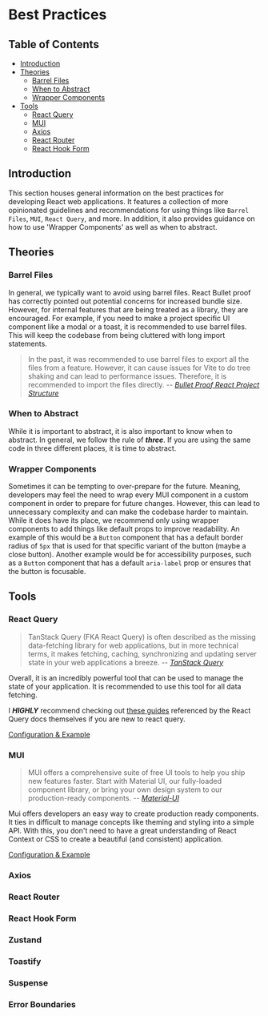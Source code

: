 # Best Practices 

## Table of Contents

- [Introduction](#introduction)
- [Theories](#theories)
  - [Barrel Files](#barrel-files)
  - [When to Abstract](#when-to-abstract)
  - [Wrapper Components](#wrapper-components)
- [Tools](#tools)
    - [React Query](#react-query)
    - [MUI](#mui)
    - [Axios](#axios)
    - [React Router](#react-router)
    - [React Hook Form](#react-hook-form)
    

## Introduction

This section houses general information on the best practices for developing React web applications. It features a collection of more opinionated guidelines and recommendations for using things like `Barrel Files`, `MUI`, `React Query`, and more. In addition, it also provides guidance on how to use 'Wrapper Components' as well as when to abstract. 


## Theories 

### Barrel Files

In general, we typically want to avoid using barrel files. React Bullet proof has correctly pointed out potential concerns for increased bundle size. However, for internal features that are being treated as a library, they are encouraged. For example, if you need to make a project specific UI component like a modal or a toast, it is recommended to use barrel files. This will keep the codebase from being cluttered with long import statements. 

> In the past, it was recommended to use barrel files to export all the files from a feature. 
> However, it can cause issues for Vite to do tree shaking and can lead to performance issues. 
> Therefore, it is recommended to import the files directly.
> -- <cite>[Bullet Proof React Project Structure](https://github.com/alan2207/bulletproof-react/blob/master/docs/project-structure.md)</cite>

### When to Abstract

While it is important to abstract, it is also important to know when to abstract. In general, we follow the rule of ***three***. If you are using the same code in three different places, it is time to abstract.

### Wrapper Components

Sometimes it can be tempting to over-prepare for the future. Meaning, developers may feel the need to wrap every MUI component in a custom component in order to prepare for future changes. However, this can lead to unnecessary complexity and can make the codebase harder to maintain. While it does have its place, we recommend only using wrapper components to add things like default props to improve readability. An example of this would be a `Button` component that has a default border radius of `5px` that is used for that specific variant of the button (maybe a close button). Another example would be for accessibility purposes, such as a `Button` component that has a default `aria-label` prop or ensures that the button is focusable.

## Tools 

### React Query

> TanStack Query (FKA React Query) is often described as the missing data-fetching library for web applications, but in more technical terms, it makes fetching, caching, synchronizing and updating server state in your web applications a breeze. -- <cite>[TanStack Query](https://tanstack.com/query/v5/docs/framework/react/overview)</cite>

Overall, it is an incredibly powerful tool that can be used to manage the state of your application. It is recommended to use this tool for all data fetching.

I **_HIGHLY_** recommend checking out [these guides](https://tkdodo.eu/blog/practical-react-query) referenced by the React Query docs themselves if you are new to react query.

[Configuration & Example](./tools/react-query.md)

### MUI 

> MUI offers a comprehensive suite of free UI tools to help you ship new features faster. Start with Material UI, our fully-loaded component library, or bring your own design system to our production-ready components. -- <cite>[Material-UI](https://mui.com/)</cite>

Mui offers developers an easy way to create production ready components. It ties in difficult to manage concepts like theming and styling into a simple API. With this, you don't need to have a great understanding of React Context or CSS to create a beautiful (and consistent) application.

[Configuration & Example](./tools/mui.md)

### Axios

### React Router

### React Hook Form

### Zustand

### Toastify

### Suspense

### Error Boundaries
